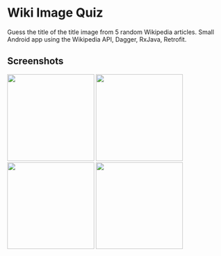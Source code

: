 # Wiki Image Quiz

Guess the title of the title image from 5 random Wikipedia articles. Small Android app using the Wikipedia API, Dagger, RxJava, Retrofit.


## Screenshots

<img src="https://i.imgur.com/uIcfX06.jpg" width="200" />
<img src="https://i.imgur.com/BFqcooq.png" width="200" />
<img src="https://i.imgur.com/fnp3pNu.png" width="200" />
<img src="https://i.imgur.com/ahjcHay.png" width="200" />
